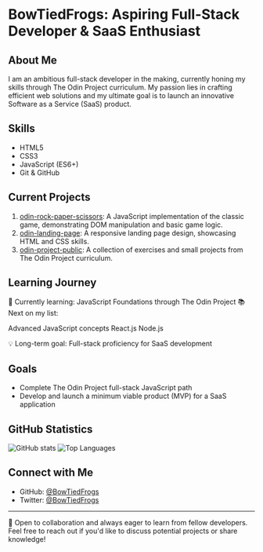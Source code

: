 # BowTiedFrogs: Aspiring Full-Stack Developer & SaaS Enthusiast

## About Me
I am an ambitious full-stack developer in the making, currently honing my skills through The Odin Project curriculum. My passion lies in crafting efficient web solutions and my ultimate goal is to launch an innovative Software as a Service (SaaS) product.

## Skills
- HTML5
- CSS3
- JavaScript (ES6+)
- Git & GitHub

## Current Projects
1. [odin-rock-paper-scissors](https://github.com/BowTiedFrogs/odin-rock-paper-scissors): A JavaScript implementation of the classic game, demonstrating DOM manipulation and basic game logic.
2. [odin-landing-page](https://github.com/BowTiedFrogs/odin-landing-page): A responsive landing page design, showcasing HTML and CSS skills.
3. [odin-project-public](https://github.com/BowTiedFrogs/odin-project-public): A collection of exercises and small projects from The Odin Project curriculum.

## Learning Journey

🌱 Currently learning: JavaScript Foundations through The Odin Project
📚 Next on my list:

Advanced JavaScript concepts
React.js
Node.js

💡 Long-term goal: Full-stack proficiency for SaaS development
## Goals
- Complete The Odin Project full-stack JavaScript path
- Develop and launch a minimum viable product (MVP) for a SaaS application

## GitHub Statistics
![GitHub stats](https://github-readme-stats.vercel.app/api?username=BowTiedFrogs&show_icons=true&theme=dark)
![Top Languages](https://github-readme-stats.vercel.app/api/top-languages/?username=BowTiedFrogs&layout=compact&theme=dark)

## Connect with Me
- GitHub: [@BowTiedFrogs](https://github.com/BowTiedFrogs)
- Twitter: [@BowTiedFrogs](https://twitter.com/BowTiedFrogs)

---

💼 Open to collaboration and always eager to learn from fellow developers. Feel free to reach out if you'd like to discuss potential projects or share knowledge!
